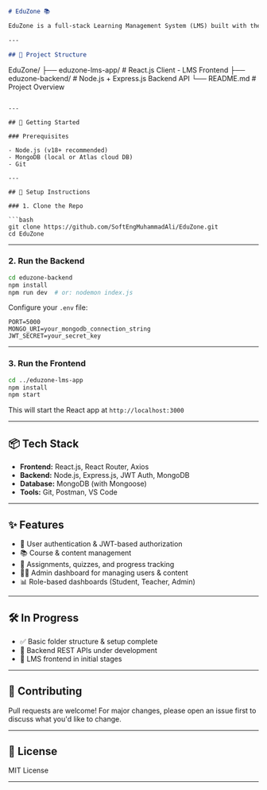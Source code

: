 ```markdown
# EduZone 📚

EduZone is a full-stack Learning Management System (LMS) built with the **MERN stack** (MongoDB, Express, React, Node.js). This monorepo contains both the **client-side application** and the **backend API**.

---

## 📁 Project Structure

```

EduZone/
├── eduzone-lms-app/      # React.js Client - LMS Frontend
├── eduzone-backend/      # Node.js + Express.js Backend API
└── README.md             # Project Overview

````

---

## 🚀 Getting Started

### Prerequisites

- Node.js (v18+ recommended)
- MongoDB (local or Atlas cloud DB)
- Git

---

## 🔧 Setup Instructions

### 1. Clone the Repo

```bash
git clone https://github.com/SoftEngMuhammadAli/EduZone.git
cd EduZone
````

---

### 2. Run the Backend

```bash
cd eduzone-backend
npm install
npm run dev  # or: nodemon index.js
```

Configure your `.env` file:

```
PORT=5000
MONGO_URI=your_mongodb_connection_string
JWT_SECRET=your_secret_key
```

---

### 3. Run the Frontend

```bash
cd ../eduzone-lms-app
npm install
npm start
```

This will start the React app at `http://localhost:3000`

---

## 📦 Tech Stack

* **Frontend:** React.js, React Router, Axios
* **Backend:** Node.js, Express.js, JWT Auth, MongoDB
* **Database:** MongoDB (with Mongoose)
* **Tools:** Git, Postman, VS Code

---

## ✨ Features

* 🔐 User authentication & JWT-based authorization
* 📚 Course & content management
* 📝 Assignments, quizzes, and progress tracking
* 👨‍🏫 Admin dashboard for managing users & content
* 📊 Role-based dashboards (Student, Teacher, Admin)

---

## 🛠️ In Progress

* ✅ Basic folder structure & setup complete
* 🚧 Backend REST APIs under development
* 🚧 LMS frontend in initial stages

---

## 🤝 Contributing

Pull requests are welcome! For major changes, please open an issue first to discuss what you'd like to change.

---

## 📄 License

MIT License

---
